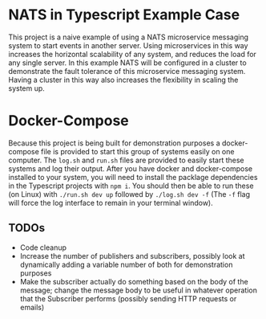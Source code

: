 # NATS in Typescript Example Case

This project is a naive example of using a NATS microservice messaging system to start events in another server. Using microservices in this way increases the horizontal scalability of any system, and reduces the load for any single server. In this example NATS will be configured in a cluster to demonstrate the fault tolerance of this microservice messaging system. Having a cluster in this way also increases the flexibility in scaling the system up.

# Docker-Compose

Because this project is being built for demonstration purposes a docker-compose file is provided to start this group of systems easily on one computer. The `log.sh` and `run.sh` files are provided to easily start these systems and log their output. After you have docker and docker-compose installed to your system, you will need to install the packlage dependencies in the Typescript projects with `npm i`. You should then be able to run these (on Linux) with `./run.sh dev up` followed by `./log.sh dev -f` (The `-f` flag will force the log interface to remain in your terminal window).

## TODOs

- Code cleanup
- Increase the number of publishers and subscribers, possibly look at dynamically adding a variable number of both for demonstration purposes
- Make the subscriber actually do something based on the body of the message; change the message body to be useful in whatever operation that the Subscriber performs (possibly sending HTTP requests or emails)
